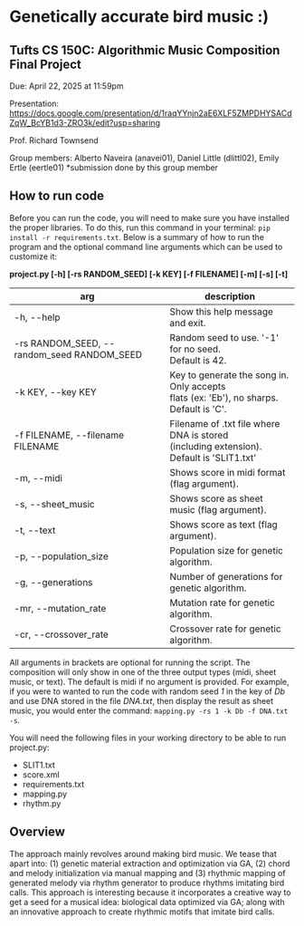 # Genetically accurate bird music :)

## Tufts CS 150C: Algorithmic Music Composition Final Project

Due: April 22, 2025 at 11:59pm

Presentation: https://docs.google.com/presentation/d/1raqYYnjn2aE6XLF5ZMPDHYSACdZqW_BcYB1d3-ZRO3k/edit?usp=sharing

Prof. Richard Townsend

Group members: Alberto Naveira (anavei01), Daniel Little (dlittl02), Emily Ertle (eertle01)
*submission done by this group member

## How to run code

Before you can run the code, you will need to make sure you have installed the proper libraries. To do this, run this command in your terminal: `pip install -r requirements.txt`. Below is a summary of how to run the program and the optional command line arguments which can be used to customize it:

**project.py [-h] [-rs RANDOM_SEED] [-k KEY] [-f FILENAME] [-m] [-s] [-t]**

| arg                                        | description                                                                                   |
| ------------------------------------------ | --------------------------------------------------------------------------------------------- |
| -h, --help                                 | Show this help message and exit.                                                              |
| -rs RANDOM_SEED, --random_seed RANDOM_SEED | Random seed to use. '-1' for no seed.<br />Default is 42.                                     |
| -k KEY, --key KEY                          | Key to generate the song in. Only accepts<br />flats (ex: 'Eb'), no sharps. Default is 'C'.   |
| -f FILENAME, --filename FILENAME           | Filename of .txt file where DNA is stored<br />(including extension). Default is 'SLIT1.txt'  |
| -m, --midi                                 | Shows score in midi format (flag argument).                                                   |
| -s, --sheet_music                          | Shows score as sheet music (flag argument).                                                   |
| -t, --text                                 | Shows score as text (flag argument).                                                          |
| -p, --population_size                      | Population size for genetic algorithm.                                                        |
| -g, --generations                          | Number of generations for genetic algorithm.                                                  |
| -mr, --mutation_rate                       | Mutation rate for genetic algorithm.                                                          |
| -cr, --crossover_rate                      | Crossover rate for genetic algorithm.                                                         |

All arguments in brackets are optional for running the script. The composition will only show in one of the three output types (midi, sheet music, or text). The default is midi if no argument is provided. For example, if you were to wanted to run the code with random seed *1* in the key of *Db* and use DNA stored in the file *DNA.txt*, then display the result as sheet music, you would enter the command: `mapping.py -rs 1 -k Db -f DNA.txt -s`.

You will need the following files in your working directory to be able to run project.py:
* SLIT1.txt
* score.xml
* requirements.txt
* mapping.py
* rhythm.py

## Overview

The approach mainly revolves around making bird music. We tease that apart into: (1) genetic material extraction and optimization via GA, (2) chord and melody initialization via manual mapping and (3) rhythmic mapping of generated melody via rhythm generator to produce rhythms imitating bird calls. This approach is interesting because it incorporates a creative way to get a seed for a musical idea: biological data optimized via GA; along with an innovative approach to create rhythmic motifs that imitate bird calls. 
